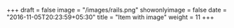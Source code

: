 +++ 
draft = false
image = "/images/rails.png"
showonlyimage = false
date = "2016-11-05T20:23:59+05:30"
title = "Item with image"
weight = 11
+++
